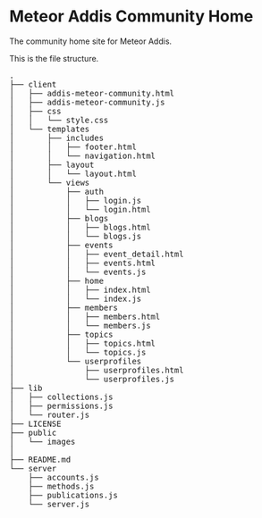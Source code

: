 Meteor Addis Community Home
==========================

The community home site for Meteor Addis.

This is the file structure.
<pre>
.
├── client
│   ├── addis-meteor-community.html
│   ├── addis-meteor-community.js
│   ├── css
│   │   └── style.css
│   └── templates
│       ├── includes
│       │   ├── footer.html
│       │   └── navigation.html
│       ├── layout
│       │   └── layout.html
│       └── views
│           ├── auth
│           │   ├── login.js
│           │   └── login.html
│           ├── blogs
│           │   ├── blogs.html
│           │   └── blogs.js
│           ├── events
│           │   ├── event_detail.html
│           │   ├── events.html
│           │   └── events.js
│           ├── home
│           │   ├── index.html
│           │   └── index.js
│           ├── members
│           │   ├── members.html
│           │   └── members.js
│           ├── topics
│           │   ├── topics.html
│           │   └── topics.js
│           └── userprofiles
│               ├── userprofiles.html
│               └── userprofiles.js
├── lib
│   ├── collections.js
│   ├── permissions.js
│   └── router.js
├── LICENSE
├── public
│   └── images
│  
├── README.md
└── server
    ├── accounts.js
    ├── methods.js
    ├── publications.js
    └── server.js
</pre>